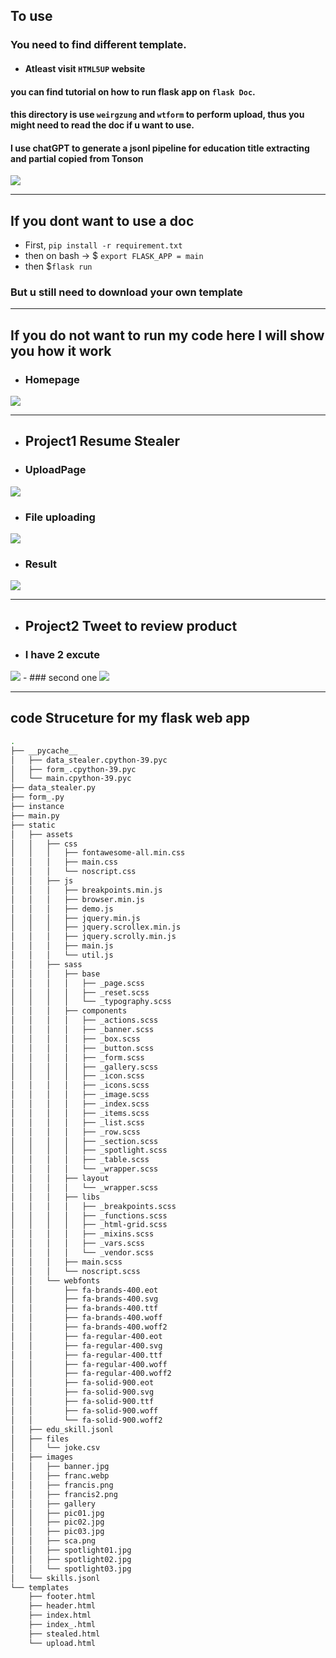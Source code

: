 ## To use

### You need to find different template.
- ####  Atleast visit `HTML5UP` website

#### you can find tutorial on how to run flask app on `flask Doc`.

#### this directory is use `weirgzung` and `wtform` to perform upload, thus you might need to read the doc if u want to use.

#### I use chatGPT to generate a jsonl pipeline for education title extracting and partial copied from Tonson
<img src = 'how_my_web_perform/chatgpt.png'>


----------------

## If you dont want to use a doc

- First, `pip install -r requirement.txt`
- then on bash -> $ `export FLASK_APP = main`
- then $`flask run`
### But u still need to download your own template
-------------------
## If you do not want to run my code here I will show you how it work
- ### Homepage
 <img src = 'how_my_web_perform/homepage.png'>

-------------------------
- ## Project1 Resume Stealer
- ### UploadPage
<img src = 'how_my_web_perform/uploadpage2.png'>

- ### File uploading
<img src = 'how_my_web_perform/uploadafile.png'>

- ### Result
<img src = 'how_my_web_perform/result.png'>

---------------
- ## Project2 Tweet to review product
- ### I have 2 excute
<img src = 'how_my_web_perform/excute0.png'>
- ### second one
<img src = 'how_my_web_perform/excute1.png'>



-----------------------



## code Struceture for my flask web app
```bash
.
├── __pycache__
│   ├── data_stealer.cpython-39.pyc
│   ├── form_.cpython-39.pyc
│   └── main.cpython-39.pyc
├── data_stealer.py
├── form_.py
├── instance
├── main.py
├── static
│   ├── assets
│   │   ├── css
│   │   │   ├── fontawesome-all.min.css
│   │   │   ├── main.css
│   │   │   └── noscript.css
│   │   ├── js
│   │   │   ├── breakpoints.min.js
│   │   │   ├── browser.min.js
│   │   │   ├── demo.js
│   │   │   ├── jquery.min.js
│   │   │   ├── jquery.scrollex.min.js
│   │   │   ├── jquery.scrolly.min.js
│   │   │   ├── main.js
│   │   │   └── util.js
│   │   ├── sass
│   │   │   ├── base
│   │   │   │   ├── _page.scss
│   │   │   │   ├── _reset.scss
│   │   │   │   └── _typography.scss
│   │   │   ├── components
│   │   │   │   ├── _actions.scss
│   │   │   │   ├── _banner.scss
│   │   │   │   ├── _box.scss
│   │   │   │   ├── _button.scss
│   │   │   │   ├── _form.scss
│   │   │   │   ├── _gallery.scss
│   │   │   │   ├── _icon.scss
│   │   │   │   ├── _icons.scss
│   │   │   │   ├── _image.scss
│   │   │   │   ├── _index.scss
│   │   │   │   ├── _items.scss
│   │   │   │   ├── _list.scss
│   │   │   │   ├── _row.scss
│   │   │   │   ├── _section.scss
│   │   │   │   ├── _spotlight.scss
│   │   │   │   ├── _table.scss
│   │   │   │   └── _wrapper.scss
│   │   │   ├── layout
│   │   │   │   └── _wrapper.scss
│   │   │   ├── libs
│   │   │   │   ├── _breakpoints.scss
│   │   │   │   ├── _functions.scss
│   │   │   │   ├── _html-grid.scss
│   │   │   │   ├── _mixins.scss
│   │   │   │   ├── _vars.scss
│   │   │   │   └── _vendor.scss
│   │   │   ├── main.scss
│   │   │   └── noscript.scss
│   │   └── webfonts
│   │       ├── fa-brands-400.eot
│   │       ├── fa-brands-400.svg
│   │       ├── fa-brands-400.ttf
│   │       ├── fa-brands-400.woff
│   │       ├── fa-brands-400.woff2
│   │       ├── fa-regular-400.eot
│   │       ├── fa-regular-400.svg
│   │       ├── fa-regular-400.ttf
│   │       ├── fa-regular-400.woff
│   │       ├── fa-regular-400.woff2
│   │       ├── fa-solid-900.eot
│   │       ├── fa-solid-900.svg
│   │       ├── fa-solid-900.ttf
│   │       ├── fa-solid-900.woff
│   │       └── fa-solid-900.woff2
│   ├── edu_skill.jsonl
│   ├── files
│   │   └── joke.csv
│   ├── images
│   │   ├── banner.jpg
│   │   ├── franc.webp
│   │   ├── francis.png
│   │   ├── francis2.png
│   │   ├── gallery
│   │   ├── pic01.jpg
│   │   ├── pic02.jpg
│   │   ├── pic03.jpg
│   │   ├── sca.png
│   │   ├── spotlight01.jpg
│   │   ├── spotlight02.jpg
│   │   └── spotlight03.jpg
│   └── skills.jsonl
└── templates
    ├── footer.html
    ├── header.html
    ├── index.html
    ├── index_.html
    ├── stealed.html
    └── upload.html
```
